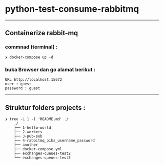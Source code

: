 # python-test-consume-rabbitmq



---
## Containerize rabbit-mq

### commnad (terminal) :
	❯ docker-compose up -d

### buka Browser dan go alamat berikut :
	URL http://localhost:15672
	user : guest
	password : guest
---

## Struktur folders projects :
	❯ tree -L 1 -I 'README.md' ./
		./
		├── 1-hello-world
		├── 2-workers
		├── 3-pub-sub
		├── 4-rabbitmq_pika_username_password
		├── another
		├── docker-compose.yml
		├── exchanges-queues-test2
		└── exchanges-queues-test3

